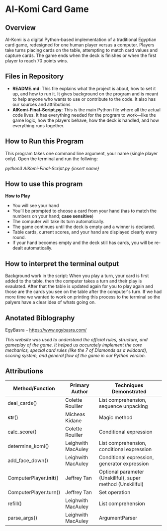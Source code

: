 # Al-Komi Card Game

## Overview
Al-Komi is a digital Python-based implementation of a traditional Egyptian card game, redesigned for one human player versus a computer. Players take turns placing cards on the table, attempting to match card values and capture cards. The game ends when the deck is finishes or when the first player to reach 70 points wins.

## Files in Repository

- **README.md**: This file explains what the project is about, how to set it up, and how to run it. It gives background on the program and is meant to help anyone who wants to use or contribute to the code. It also has our sources and attributions
- **AlKomi-Final-Script.py**: This is the main Python file where all the actual code lives. It has everything needed for the program to work—like the game logic, how the players behave, how the deck is handled, and how everything runs together.

##  How to Run this Program 
This program takes one command line argument, your name (single player only). Open the terminal and run the follwing: 

_python3 AlKomi-Final-Script.py {insert name}_

## How to use this program
**How to Play**
* You will see your hand 
* You’ll be prompted to choose a card from your hand (has to match the numbers on your hand; **case sensitive**)
* The computer will take its turn automatically.
* The game continues until the deck is empty and a winner is declared.
* Table cards, current scores, and your hand are displayed clearly every round.
* If your hand becomes empty and the deck still has cards, you will be re-dealt automatically.

## How to interpret the terminal output 
Background work in the script: When you play a turn, your card is first added to the table, then the computer takes a turn and their play is evaulated. After that the table is updated again for you to play again and those are the cards you see on the table after the computer's turn. If we had more time we wanted to work on printing this process to the terminal so the palyers have a clear idea of whats going on. 

## Anotated Biblography 
EgyBasra – https://www.egybasra.com/

_This website was used to understand the official rules, structure, and gameplay of the game. It helped us accurately implement the core mechanics, special card rules (like the 7 of Diamonds as a wildcard), scoring system, and general flow of the game in our Python version._

## Attributions 
| **Method/Function**           | **Primary Author**    | **Techniques Demonstrated**                             |
|------------------------------|------------------------|----------------------------------------------------------|
| deal_cards()                 | Colette Rouiller       | List comprehension, sequence unpacking                  |
| __str__()                    | Micheas Kidane         | Magic method                                             |
| calc_score()                 | Colette Rouiller       | Conditional expression                                   |
| determine_komi()             | Leighwith MacAuley     | List comprehension, conditional expression               |
| add_face_down()              | Leighwith MacAuley     | Conditional expression, generator expression             |
| ComputerPlayer.__init__()    | Jeffrey Tan            | Optional parameter (Unskillful), super method (Unskillful) |
| ComputerPlayer.turn()        | Jeffrey Tan            | Set operation                                            |
| refill()                     | Leighwith MacAuley     | List comprehension                                       |
| parse_args()                 | Leighwith MacAuley     | ArgumentParser                                           |

